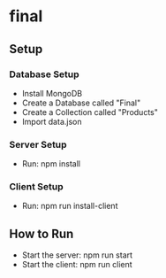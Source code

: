 # final

## Setup

### Database Setup
- Install MongoDB
- Create a Database called "Final"
- Create a Collection called "Products"
- Import data.json

### Server Setup
- Run: npm install

### Client Setup
- Run: npm run install-client

## How to Run
- Start the server: npm run start
- Start the client: npm run client
